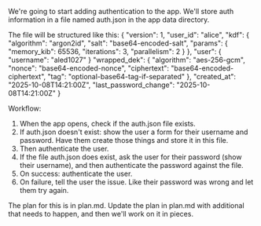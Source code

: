 We're going to start adding authentication to the app. We'll store auth information in a file named auth.json in the app data directory. 

The file will be structured like this:
{
  "version": 1,
  "user_id": "alice",
  "kdf": {
    "algorithm": "argon2id",
    "salt": "base64-encoded-salt",
    "params": {
      "memory_kib": 65536,
      "iterations": 3,
      "parallelism": 2
    }
  },
  "user": {
    "username": "aled1027"
  }
  "wrapped_dek": {
    "algorithm": "aes-256-gcm",
    "nonce": "base64-encoded-nonce",
    "ciphertext": "base64-encoded-ciphertext",
    "tag": "optional-base64-tag-if-separated"
  },
  "created_at": "2025-10-08T14:21:00Z",
  "last_password_change": "2025-10-08T14:21:00Z"
}


Workflow:

1. When the app opens, check if the auth.json file exists.
2. If auth.json doesn't exist: show the user a form for their username and password. Have them create those things and store it in this file.
3. Then authenticate the user.
4. If the file auth.json does exist, ask the user for their password (show their username), and then authenticate the password against the file.
5. On success: authenticate the user.
6. On failure, tell the user the issue. Like their password was wrong and let them try again.  

The plan for this is in plan.md. Update the plan in plan.md with additional that needs to happen, and then we'll work on it in pieces.
